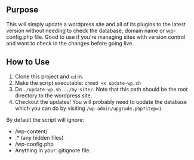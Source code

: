 ## Purpose

This will simply update a wordpress site and all of its plugins to the latest version without needing to check the database, domain name or wp-config.php file. Good to use if you're managing sites with version control and want to check in the changes before going live.

## How to Use

1. Clone this project and `cd` in.
2. Make the script executable: `chmod +x update-wp.sh`
3. Do `./update-wp.sh ../my-site/`. Note that this path should be the root directory to the wordpress site.
4. Checkout the updates! You will probably need to update the database which you can do by visiting `/wp-admin/upgrade.php?step=1`.

By default the script will ignore:

* /wp-content/
* .* (any hidden files)
* /wp-config.php
* Anything in your .gitignore file.

